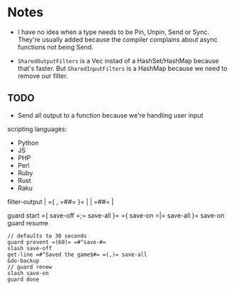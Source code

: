 # Notes

- I have no idea when a type needs to be Pin, Unpin, Send or Sync. They're usually added because the compiler complains
  about async functions not being Send. 

- `SharedOutputFilters` is a Vec instad of a HashSet/HashMap because that's faster.
  But `SharedInputFilters` is a HashMap because we need to remove our filter.

## TODO

- Send all output to a function because we're handling user input

scripting languages:
- Python
- JS
- PHP
- Perl
- Ruby
- Rust
- Raku

filter-output | ={ <n>,<n> =#<re>#= }= | <cmd>
              | =#<re>#=               | 

guard start ={ save-off =;= save-all }= ={ save-on =|= save-all }= save-on
guard resume
```
// defaults to 30 seconds
guard prevent =(60)= =#^save-#=
slash save-off
get-line =#^Saved the game$#= =(,)= save-all
&do-backup
// guard renew
slash save-on
guard done
```
